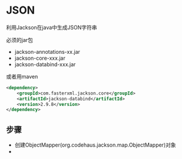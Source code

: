 # JSON

利用Jackson在java中生成JSON字符串

必须的jar包
- jackson-annotations-xx.jar
- jackson-core-xxx.jar
- jackson-databind-xxx.jar

或者用maven

```xml
<dependency>
	<groupId>com.fasterxml.jackson.core</groupId>
	<artifactId>jackson-databind</artifactId>
	<version>2.9.8</version>
</dependency>
```

## 步骤

- 创建ObjectMapper(org.codehaus.jackson.map.ObjectMapper)对象
- 